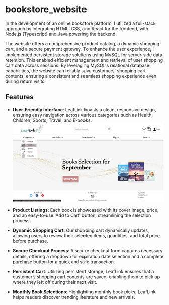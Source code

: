 # bookstore_website

In the development of an online bookstore platform, I utilized a full-stack approach by integrating HTML, CSS, and React for the frontend, with Node.js (Typescript) and Java powering the backend.

The website offers a comprehensive product catalog, a dynamic shopping cart, and a secure payment gateway. To enhance the user experience, I implemented persistent storage solutions using MySQL for server-side data retention. This enabled efficient management and retrieval of user shopping cart data across sessions. By leveraging MySQL's relational database capabilities, the website can reliably save customers' shopping cart contents, ensuring a consistent and seamless shopping experience even during return visits.

## Features

- **User-Friendly Interface**: LeafLink boasts a clean, responsive design, ensuring easy navigation across various categories such as Health, Children, Sports, Travel, and E-books.
![Alt text](https://github.com/chhsch/bookstore_website/blob/main/img/Screen%20Shot%202024-01-19%20at%209.39.34%20PM%20copy.png)

- **Product Listings**: Each book is showcased with its cover image, price, and an easy-to-use 'Add to Cart' button, streamlining the selection process.

- **Dynamic Shopping Cart**: Our shopping cart dynamically updates, allowing users to review their selected items, quantities, and total price before purchase.

- **Secure Checkout Process**: A secure checkout form captures necessary details, offering a dropdown for expiration date selection and a complete purchase button for a quick and safe transaction.

- **Persistent Cart**: Utilizing persistent storage, LeafLink ensures that a customer’s shopping cart contents are saved, enabling them to pick up where they left off during their next visit.

- **Monthly Book Selections**: Highlighting monthly book picks, LeafLink helps readers discover trending literature and new arrivals.
